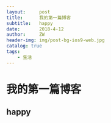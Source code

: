 ```yaml
---
layout:     post
title:      我的第一篇博客
subtitle:   happy
date:       2018-4-12
author:     ZW
header-img: img/post-bg-ios9-web.jpg
catalog: true
tags:
    - 生活
---
```


# 我的第一篇博客
## happy
